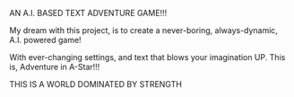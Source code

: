 AN A.I. BASED TEXT ADVENTURE GAME!!!

My dream with this project, is to create a never-boring, always-dynamic, A.I. powered game!

With ever-changing settings, and text that blows your imagination UP. This is, Adventure in A-Star!!!

THIS IS A WORLD DOMINATED BY STRENGTH
